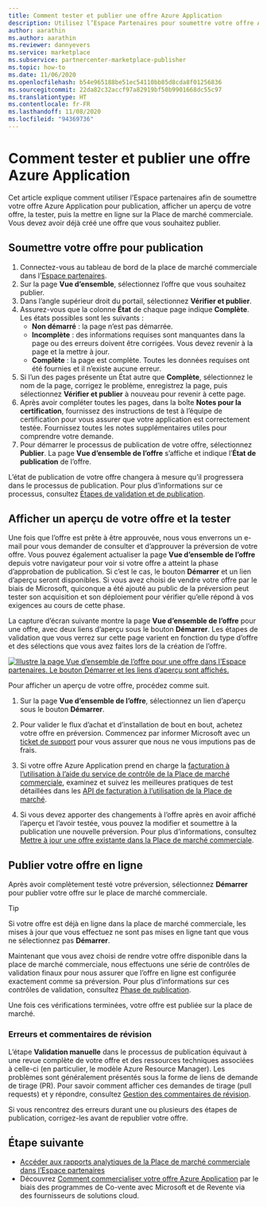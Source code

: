 ```yaml
---
title: Comment tester et publier une offre Azure Application
description: Utilisez l’Espace Partenaires pour soumettre votre offre Azure Application en préversion, afficher un aperçu de votre offre, la tester, puis la publier sur la Place de marché commerciale Microsoft.
author: aarathin
ms.author: aarathin
ms.reviewer: dannyevers
ms.service: marketplace
ms.subservice: partnercenter-marketplace-publisher
ms.topic: how-to
ms.date: 11/06/2020
ms.openlocfilehash: b54e965188be51ec54110bb85d8cda8f01256836
ms.sourcegitcommit: 22da82c32accf97a82919bf50b9901668dc55c97
ms.translationtype: HT
ms.contentlocale: fr-FR
ms.lasthandoff: 11/08/2020
ms.locfileid: "94369736"
---
```

# <a name="how-to-test-and-publish-an-azure-application-offer"></a>Comment tester et publier une offre Azure Application

Cet article explique comment utiliser l’Espace partenaires afin de soumettre votre offre Azure Application pour publication, afficher un aperçu de votre offre, la tester, puis la mettre en ligne sur la Place de marché commerciale. Vous devez avoir déjà créé une offre que vous souhaitez publier.

## <a name="submit-your-offer-for-publishing"></a>Soumettre votre offre pour publication

1. Connectez-vous au tableau de bord de la place de marché commerciale dans l’[Espace partenaires](https://partner.microsoft.com/dashboard/commercial-marketplace/overview).
1. Sur la page **Vue d’ensemble**, sélectionnez l’offre que vous souhaitez publier.
1. Dans l’angle supérieur droit du portail, sélectionnez **Vérifier et publier**.
1. Assurez-vous que la colonne **État** de chaque page indique **Complète**. Les états possibles sont les suivants :
    - **Non démarré** : la page n’est pas démarrée.
    - **Incomplète** : des informations requises sont manquantes dans la page ou des erreurs doivent être corrigées. Vous devez revenir à la page et la mettre à jour.
    - **Complète** : la page est complète. Toutes les données requises ont été fournies et il n’existe aucune erreur.
1. Si l’un des pages présente un État autre que **Complète**, sélectionnez le nom de la page, corrigez le problème, enregistrez la page, puis sélectionnez **Vérifier et publier** à nouveau pour revenir à cette page.
1. Après avoir compléter toutes les pages, dans la boîte **Notes pour la certification**, fournissez des instructions de test à l’équipe de certification pour vous assurer que votre application est correctement testée. Fournissez toutes les notes supplémentaires utiles pour comprendre votre demande.
1. Pour démarrer le processus de publication de votre offre, sélectionnez **Publier**. La page **Vue d’ensemble de l’offre** s’affiche et indique l’**État de publication** de l’offre.

L’état de publication de votre offre changera à mesure qu’il progressera dans le processus de publication. Pour plus d’informations sur ce processus, consultez [Étapes de validation et de publication](review-publish-offer.md#validation-and-publishing-steps).

## <a name="preview-and-test-your-offer"></a>Afficher un aperçu de votre offre et la tester

Une fois que l’offre est prête à être approuvée, nous vous enverrons un e-mail pour vous demander de consulter et d’approuver la préversion de votre offre. Vous pouvez également actualiser la page **Vue d’ensemble de l’offre** depuis votre navigateur pour voir si votre offre a atteint la phase d’approbation de publication. Si c’est le cas, le bouton **Démarrer** et un lien d’aperçu seront disponibles. Si vous avez choisi de vendre votre offre par le biais de Microsoft, quiconque a été ajouté au public de la préversion peut tester son acquisition et son déploiement pour vérifier qu’elle répond à vos exigences au cours de cette phase.

La capture d’écran suivante montre la page **Vue d’ensemble de l’offre** pour une offre, avec deux liens d’aperçu sous le bouton **Démarrer**. Les étapes de validation que vous verrez sur cette page varient en fonction du type d’offre et des sélections que vous avez faites lors de la création de l’offre.

[![Illustre la page Vue d’ensemble de l’offre pour une offre dans l’Espace partenaires. Le bouton Démarrer et les liens d’aperçu sont affichés.](media/create-new-azure-app-offer/azure-app-publish-status.png)](media/create-new-azure-app-offer/azure-app-publish-status.png#lightbox)

Pour afficher un aperçu de votre offre, procédez comme suit.

1. Sur la page **Vue d’ensemble de l’offre**, sélectionnez un lien d’aperçu sous le bouton **Démarrer**. 

1. Pour valider le flux d’achat et d’installation de bout en bout, achetez votre offre en préversion. Commencez par informer Microsoft avec un [ticket de support](https://aka.ms/marketplacesupport) pour vous assurer que nous ne vous imputions pas de frais.

1. Si votre offre Azure Application prend en charge la [facturation à l’utilisation à l’aide du service de contrôle de la Place de marché commerciale](./partner-center-portal/azure-app-metered-billing.md), examinez et suivez les meilleures pratiques de test détaillées dans les [API de facturation à l’utilisation de la Place de marché](./partner-center-portal/marketplace-metering-service-apis.md#development-and-testing-best-practices).

1. Si vous devez apporter des changements à l’offre après en avoir affiché l’aperçu et l’avoir testée, vous pouvez la modifier et soumettre à la publication une nouvelle préversion. Pour plus d’informations, consultez [Mettre à jour une offre existante dans la Place de marché commerciale](./partner-center-portal/update-existing-offer.md).

## <a name="publish-your-offer-live"></a>Publier votre offre en ligne

Après avoir complètement testé votre préversion, sélectionnez **Démarrer** pour publier votre offre sur le place de marché commerciale.

   > [!TIP]
   > Si votre offre est déjà en ligne dans la place de marché commerciale, les mises à jour que vous effectuez ne sont pas mises en ligne tant que vous ne sélectionnez pas **Démarrer**.

Maintenant que vous avez choisi de rendre votre offre disponible dans la place de marché commerciale, nous effectuons une série de contrôles de validation finaux pour nous assurer que l’offre en ligne est configurée exactement comme sa préversion. Pour plus d’informations sur ces contrôles de validation, consultez [Phase de publication](review-publish-offer.md#publish-phase).

Une fois ces vérifications terminées, votre offre est publiée sur la place de marché.

### <a name="errors-and-review-feedback"></a>Erreurs et commentaires de révision

L’étape **Validation manuelle** dans le processus de publication équivaut à une revue complète de votre offre et des ressources techniques associées à celle-ci (en particulier, le modèle Azure Resource Manager). Les problèmes sont généralement présentés sous la forme de liens de demande de tirage (PR). Pour savoir comment afficher ces demandes de tirage (pull requests) et y répondre, consultez [Gestion des commentaires de révision](partner-center-portal/azure-apps-review-feedback.md).

Si vous rencontrez des erreurs durant une ou plusieurs des étapes de publication, corrigez-les avant de republier votre offre.

## <a name="next-step"></a>Étape suivante

- [Accéder aux rapports analytiques de la Place de marché commerciale dans l’Espace partenaires](partner-center-portal/analytics.md)
- Découvrez [Comment commercialiser votre offre Azure Application](create-new-azure-apps-offer-marketing.md) par le biais des programmes de Co-vente avec Microsoft et de Revente via des fournisseurs de solutions cloud.
